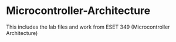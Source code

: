 # Microcontroller-Architecture
This includes the lab files and work from ESET 349 (Microcontroller Architecture)
